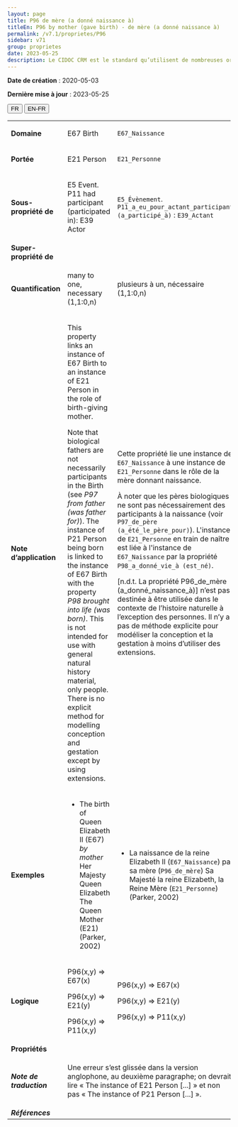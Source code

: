 ```yaml
---
layout: page
title: P96 de mère (a donné naissance à)
titleEn: P96 by mother (gave birth) - de mère (a donné naissance à)
permalink: /v7.1/proprietes/P96
sidebar: v71
group: proprietes
date: 2023-05-25
description: Le CIDOC CRM est le standard qu’utilisent de nombreuses organisations pour l’échange et l’intégration de jeux de données et de spécifications patrimoniales. Il est développé et maintenu à jour exclusivement en anglais par le CRM SIG, un sous-groupe du Conseil international des musées (ICOM). Ceci est une traduction officielle en français développée par la Traduction en français du CIDOC CRM, une initiative qui offre une version française à jour et accessible ouvertement et gratuitement du standard CIDOC CRM et en démocratise l'usage dans la communauté patrimoniale francophone. ------------ The CIDOC CRM is the standard used by many heritage organizations for the exchange and integration of museum collection datasets and specifications. It is developed and maintained exclusively in English by the CRM SIG, a subgroup of the International Council of Museums (ICOM). This is an official translation developed by the Traduction en français du CIDOC CRM, an initiative offering an open, up-to-date, and free French version of the CIDOC CRM standard, and democratizing its use in the francophone heritage community.
---
```


**Date de création** : 2020-05-03

**Dernière mise à jour** : 2023-05-25

<div class="lang-buttons">
 <button id="fr" class="activate">FR</button>
 <button id="en-fr">EN-FR</button>
</div>

<table>
<tbody>
<tr>
<td><strong>Domaine</strong></td>
<td class="en">
<p>E67 Birth</p>
</td>
<td>
<p><code class="language-plaintext highlighter-rouge">E67_Naissance</code></p>
</td>
</tr>
<tr>
<td><strong>Portée</strong></td>
<td class="en">
<p>E21 Person</p>
</td>
<td>
<p><code class="language-plaintext highlighter-rouge">E21_Personne</code></p>
</td>
</tr>
<tr>
<td><strong>Sous-propriété de</strong></td>
<td class="en">
<p>E5 Event. P11 had participant (participated in): E39 Actor</p>
</td>
<td>
<p><code class="language-plaintext highlighter-rouge">E5_Évènement</code>. <code class="language-plaintext highlighter-rouge">P11_a_eu_pour_actant_participant (a_participé_à)</code> : <code class="language-plaintext highlighter-rouge">E39_Actant</code></p>
</td>
</tr>
<tr>
<td><strong>Super-propriété de</strong></td>
<td class="en">
</td>
<td>
</td>
</tr>
<tr>
<td><strong>Quantification</strong></td>
<td class="en">
<p>many to one, necessary (1,1:0,n)</p>
</td>
<td>
<p>plusieurs à un, nécessaire (1,1:0,n)</p>
</td>
</tr>
<tr>
<td><strong>Note d’application</strong></td>
<td class="en">
<p>This property links an instance of E67 Birth to an instance of E21 Person in the role of birth-giving mother.</p>
<p>Note that biological fathers are not necessarily participants in the Birth (see <em>P97</em> <em>from father (was father for)</em>). The instance of P21 Person being born is linked to the instance of E67 Birth with the property <em>P98</em> <em>brought into life (was born)</em>. This is not intended for use with general natural history material, only people. There is no explicit method for modelling conception and gestation except by using extensions.</p>
</td>
<td>
<p>Cette propriété lie une instance de <code class="language-plaintext highlighter-rouge">E67_Naissance</code> à une instance de <code class="language-plaintext highlighter-rouge">E21_Personne</code> dans le rôle de la mère donnant naissance.</p>
<p>À noter que les pères biologiques ne sont pas nécessairement des participants à la naissance (voir <code class="language-plaintext highlighter-rouge">P97_de_père (a_été_le_père_pour)</code>). L'instance de <code class="language-plaintext highlighter-rouge">E21_Personne</code> en train de naître est liée à l'instance de <code class="language-plaintext highlighter-rouge">E67_Naissance</code> par la propriété <code class="language-plaintext highlighter-rouge">P98_a_donné_vie_à (est_né)</code>.</p>
<p>[n.d.t. La propriété P96_de_mère (a_donné_naissance_à)] n’est pas destinée à être utilisée dans le contexte de l’histoire naturelle à l’exception des personnes. Il n’y a pas de méthode explicite pour modéliser la conception et la gestation à moins d’utiliser des extensions.</p>
</td>
</tr>
<tr>
<td><strong>Exemples</strong></td>
<td class="en">
<ul>
<li><p>The birth of Queen Elizabeth II (E67) <em>by mother</em> Her Majesty Queen Elizabeth The Queen Mother (E21) (Parker, 2002)</p>
</li>
</ul>
</td>
<td>
<ul>
<li><p>La naissance de la reine Elizabeth II (<code class="language-plaintext highlighter-rouge">E67_Naissance</code>) par sa mère (<code class="language-plaintext highlighter-rouge">P96_de_mère</code>) Sa Majesté la reine Elizabeth, la Reine Mère (<code class="language-plaintext highlighter-rouge">E21_Personne</code>) (Parker, 2002)</p>
</li>
</ul>
</td>
</tr>
<tr>
<td><strong>Logique</strong></td>
<td class="en">
<p>P96(x,y) ⇒ E67(x)</p>
<p>P96(x,y) ⇒ E21(y)</p>
<p>P96(x,y) ⇒ P11(x,y)</p>
</td>
<td>
<p>P96(x,y) ⇒ E67(x)</p>
<p>P96(x,y) ⇒ E21(y)</p>
<p>P96(x,y) ⇒ P11(x,y)</p>
</td>
</tr>
<tr>
<td><strong>Propriétés</strong></td>
<td class="en">
</td>
<td>
</td>
</tr>
<tr>
<td><strong><em>Note de traduction</em></strong></td>
<td colspan="2">
<p>Une erreur s’est glissée dans la version anglophone, au deuxième paragraphe; on devrait lire « The instance of E21 Person [...] » et non pas « The instance of P21 Person [...] ».</p>
</td>
</tr>
<tr>
<td><strong><em>Références</em></strong></td>
<td colspan="2">
</td>
</tr>
</tbody>
</table>
